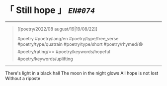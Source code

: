 # &#12300; Still hope &#12301; *`EN#074`*

---

> [[poetry/2022/08 august/19|19/08/22]]
> 
> #poetry 
> #poetry/lang/en 
> #poetry/type/free_verse #poetry/type/quatrain #poetry/type/short 
> #poetry/rhymed/🟢 
> #poetry/rating/⭐⭐ 
> #poetry/keywords/hopeful #poetry/keywords/uplifting 

---

There's light in a black hall
The moon in the night glows 
All hope is not lost
Without a riposte